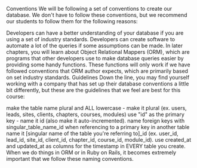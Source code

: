 Conventions
We will be following a set of conventions to create our database. We don't have to follow these conventions, but we recommend our students to follow them for the following reasons:

Developers can have a better understanding of your database if you are using a set of industry standards.
Developers can create software to automate a lot of the queries if some assumptions can be made. In later chapters, you will learn about Object Relational Mappers (ORM), which are programs that other developers use to make database queries easier by providing some handy functions. These functions will only work if we have followed conventions that ORM author expects, which are primarily based on set industry standards.
Guidelines
Down the line, you may find yourself working with a company that has set up their database conventions a little bit differently, but these are the guidelines that we feel are best for this course:

make the table name plural and ALL lowercase - make it plural (ex. users, leads, sites, clients, chapters, courses, modules)
use "id" as the primary key - name it id (also make it auto-incremented).
name foreign keys with singular_table_name_id when referencing to a primary key in another table name it [singular name of the table you're referring to]_id (ex. user_id, lead_id, site_id, client_id, chapter_id, course_id, module_id).
use created_at and updated_at as columns for the timestamp in EVERY table you create.
When we do things in ORM or in Ruby on Rails, it becomes extremely important that we follow these naming conventions.